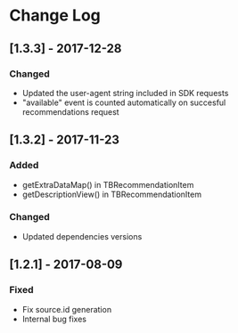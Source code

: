 # Change Log
## [1.3.3] - 2017-12-28
### Changed
- Updated the user-agent string included in SDK requests
- "available" event is counted automatically on succesful recommendations request

## [1.3.2] - 2017-11-23
### Added
- getExtraDataMap() in TBRecommendationItem
- getDescriptionView() in TBRecommendationItem

### Changed
- Updated dependencies versions

## [1.2.1] - 2017-08-09
### Fixed
- Fix source.id generation
- Internal bug fixes
